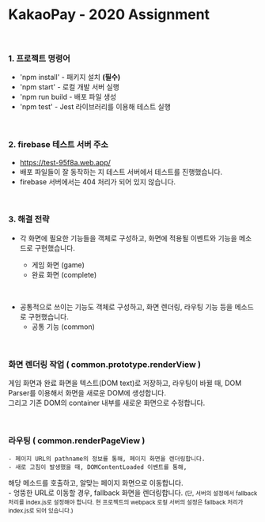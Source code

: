 
# KakaoPay - 2020 Assignment


<br/>

### 1. 프로젝트 명령어
- 'npm install' - 패키지 설치 **(필수)**
- 'npm start' - 로컬 개발 서버 실행
- 'npm run build - 배포 파일 생성
- 'npm test' - Jest 라이브러리를 이용해 테스트 실행

<br/>

### 2. firebase 테스트 서버 주소
- https://test-95f8a.web.app/
- 배포 파일들이 잘 동작하는 지 테스트 서버에서 테스트를 진행했습니다.
- firebase 서버에서는 404 처리가 되어 있지 않습니다.


<br/>

### 3. 해결 전략
- 각 화면에 필요한 기능들을 객체로 구성하고, 
화면에 적용될 이벤트와 기능을 메소드로 구현했습니다. <br>

 	- 게임 화면 (game)
  	- 완료 화면 (complete)
 
<br>

- 공통적으로 쓰이는 기능도 객체로 구성하고,
화면 렌더링, 라우팅 기능 등을 메소드로 구현했습니다. <br>
	- 공통 기능 (common) 

<br>

### **화면 렌더링 작업 ( common.prototype.renderView )**
게임 화면과 완료 화면을 텍스트(DOM text)로 저장하고,
라우팅이 바뀔 때, DOM Parser를 이용해서 화면을 새로운 DOM에 생성합니다. <br>
그리고 기존 DOM의 container 내부를 새로운 화면으로 수정합니다.


<br>

### **라우팅 ( common.renderPageView )**
	- 페이지 URL의 pathname의 정보를 통해, 페이지 화면을 렌더링합니다.
	- 새로 고침이 발생했을 때, DOMContentLoaded 이벤트를 통해, 
해당 메소드를 호출하고, 알맞는 페이지 화면으로 이동합니다. <br>
	- 엉뚱한 URL로 이동할 경우, fallback 화면을 렌더링합니다.
    <small>(단, 서버의 설정에서 fallback 처리를 index.js로 설정해야 합니다.
    현 프로젝트의 webpack 로컬 서버의 설정은 fallback 처리가 index.js로 되어 있습니다.)</small>
    
